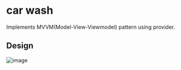 # car wash

Implements MVVM(Model-View-Viewmodel) pattern using provider.

## Design
![image](https://user-images.githubusercontent.com/22388017/220946158-746bb2c0-fc54-4149-aee0-aa9f56b2ad38.png)
